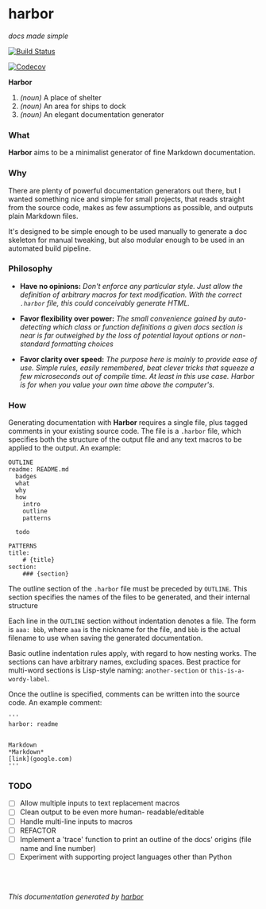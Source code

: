  
# harbor
 
*docs made simple* 
 
[![Build Status](https://travis-ci.org/crgirard/harbor.svg?branch=master)](https://travis-ci.org/crgirard/harbor)
 
[![Codecov](https://img.shields.io/codecov/c/github/crgirard/harbor.svg)](https://codecov.io/gh/crgirard/harbor/)
 
 
**Harbor** 
1. *(noun)* A place of shelter 
2. *(noun)* An area for ships to dock 
3. *(noun)* An elegant documentation generator 
 
### What
 
**Harbor** aims to be a minimalist generator of fine Markdown documentation. 
 
### Why
 
There are plenty of powerful documentation generators out there, but I wanted
something nice and simple for small projects, that reads straight from the
source code, makes as few assumptions as possible, and outputs plain Markdown
files. 
 
 
It's designed to be simple enough to be used manually to generate a doc skeleton
for manual tweaking, but also modular enough to be used in an automated build
pipeline. 
 
 
### Philosophy 
- **Have no opinions:** *Don't enforce any particular style. Just allow the
definition of arbitrary macros for text modification. With the correct `.harbor`
file, this could conceivably generate HTML.* 
 
- **Favor flexibility over power:** *The small convenience gained by
auto-detecting which class or function definitions a given docs section is near
is far outweighed by the loss of potential layout options or non-standard
formatting choices* 
 
- **Favor clarity over speed:** *The purpose here is mainly to provide ease of
use. Simple rules, easily remembered, beat clever tricks that squeeze a few
microseconds out of compile time. At least in this use case. Harbor is for when
you value your own time above the computer's.* 
 
 
### How
 
 
Generating documentation with **Harbor** requires a single file, plus tagged
comments in your existing source code. The file is a `.harbor` file, which
specifies both the structure of the output file and any text macros to be
applied to the output. An example: 
 
 
``` 
OUTLINE 
readme: README.md 
  badges 
  what 
  why 
  how 
    intro 
    outline 
    patterns 
 
  todo 
 
PATTERNS 
title: 
    # {title} 
section: 
    ### {section} 
```
 
 
The outline section of the `.harbor` file must be preceded by `OUTLINE`. This
section specifies the names of the files to be generated, and their internal
structure 
 
 
 
Each line in the `OUTLINE` section without indentation denotes a file. The form
is `aaa: bbb`, where `aaa` is the nickname for the file, and `bbb` is the actual
filename to use when saving the generated documentation. 
 
 
Basic outline indentation rules apply, with regard to how nesting works. The
sections can have arbitrary names, excluding spaces. Best practice for
multi-word sections is Lisp-style naming: `another-section` or
`this-is-a-wordy-label`. 
 
 
Once the outline is specified, comments can be written into the source code. 
An example comment: 
 
``` 
''' 
harbor: readme
 
 
Markdown 
*Markdown* 
[link](google.com) 
''' 
``` 
 
 
 
 
 
### TODO
 
 
- [ ] Allow multiple inputs to text replacement macros 
- [ ] Clean output to be even more human- readable/editable 
- [ ] Handle multi-line inputs to macros 
- [ ] REFACTOR 
- [ ] Implement a 'trace' function to print an outline of the docs' origins (file name and line number) 
- [ ] Experiment with supporting project languages other than Python 
<br><br>
<br>

*This documentation generated by [harbor](https://www.github.com/crgirard/harbor)*
